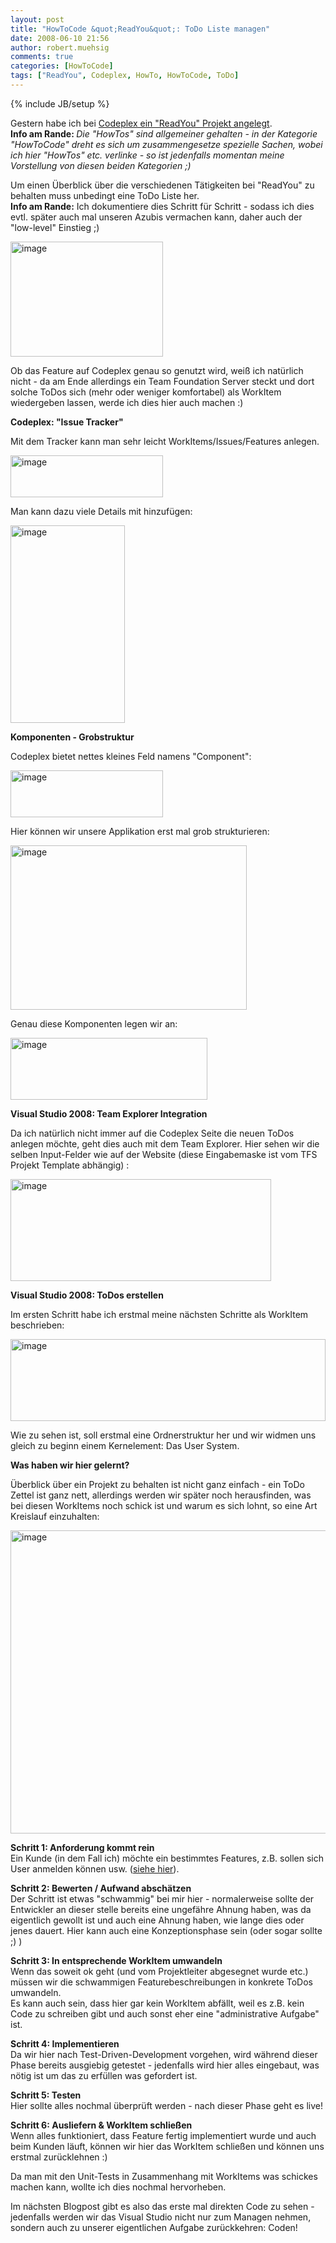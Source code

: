 ```yaml
---
layout: post
title: "HowToCode &quot;ReadYou&quot;: ToDo Liste managen"
date: 2008-06-10 21:56
author: robert.muehsig
comments: true
categories: [HowToCode]
tags: ["ReadYou", Codeplex, HowTo, HowToCode, ToDo]
---
```

{% include JB/setup %}
<p>Gestern habe ich bei <a href="{{BASE_PATH}}/2008/06/09/howto-codeplex-projekt-anlegen/">Codeplex ein "ReadYou" Projekt angelegt</a>.<br><strong>Info am Rande: </strong><em>Die "HowTos" sind allgemeiner gehalten - in der Kategorie "HowToCode" dreht es sich um zusammengesetze spezielle Sachen, wobei ich hier "HowTos" etc. verlinke - so ist jedenfalls momentan meine Vorstellung von diesen beiden Kategorien ;)</em></p> <p>Um einen Überblick über die verschiedenen Tätigkeiten bei "ReadYou" zu behalten muss unbedingt eine ToDo Liste her. <br><strong>Info am Rande:</strong> Ich dokumentiere dies Schritt für Schritt - sodass ich dies evtl. später auch mal unseren Azubis vermachen kann, daher auch der "low-level" Einstieg ;) </p> <p><a href="{{BASE_PATH}}/assets/wp-images/image434.png"><img style="border-right: 0px; border-top: 0px; border-left: 0px; border-bottom: 0px" height="184" alt="image" src="{{BASE_PATH}}/assets/wp-images/image-thumb413.png" width="244" border="0"></a> </p> <p>Ob das Feature auf Codeplex genau so genutzt wird, weiß ich natürlich nicht - da am Ende allerdings ein Team Foundation Server steckt und dort solche ToDos sich (mehr oder weniger komfortabel) als WorkItem wiedergeben lassen, werde ich dies hier auch machen :)</p> <p><strong>Codeplex: "Issue Tracker"</strong></p> <p>Mit dem Tracker kann man sehr leicht WorkItems/Issues/Features anlegen.</p> <p><a href="{{BASE_PATH}}/assets/wp-images/image435.png"><img style="border-right: 0px; border-top: 0px; border-left: 0px; border-bottom: 0px" height="67" alt="image" src="{{BASE_PATH}}/assets/wp-images/image-thumb414.png" width="244" border="0"></a> </p> <p>Man kann dazu viele Details mit hinzufügen:</p> <p><a href="{{BASE_PATH}}/assets/wp-images/image436.png"><img style="border-right: 0px; border-top: 0px; border-left: 0px; border-bottom: 0px" height="316" alt="image" src="{{BASE_PATH}}/assets/wp-images/image-thumb415.png" width="183" border="0"></a> </p> <p><strong>Komponenten - Grobstruktur</strong></p> <p>Codeplex bietet nettes kleines Feld namens "Component":</p> <p><a href="{{BASE_PATH}}/assets/wp-images/image437.png"><img style="border-right: 0px; border-top: 0px; border-left: 0px; border-bottom: 0px" height="75" alt="image" src="{{BASE_PATH}}/assets/wp-images/image-thumb416.png" width="244" border="0"></a> </p> <p>Hier können wir unsere Applikation erst mal grob strukturieren:</p> <p><a href="{{BASE_PATH}}/assets/wp-images/image438.png"><img style="border-right: 0px; border-top: 0px; border-left: 0px; border-bottom: 0px" height="263" alt="image" src="{{BASE_PATH}}/assets/wp-images/image-thumb417.png" width="378" border="0"></a> </p> <p>Genau diese Komponenten legen wir an:</p> <p><a href="{{BASE_PATH}}/assets/wp-images/image439.png"><img style="border-right: 0px; border-top: 0px; border-left: 0px; border-bottom: 0px" height="99" alt="image" src="{{BASE_PATH}}/assets/wp-images/image-thumb418.png" width="315" border="0"></a> </p> <p><strong>Visual Studio 2008: Team Explorer Integration</strong></p> <p>Da ich natürlich nicht immer auf die Codeplex Seite die neuen ToDos anlegen möchte, geht dies auch mit dem Team Explorer. Hier sehen wir die selben Input-Felder wie auf der Website (diese Eingabemaske ist vom TFS Projekt Template abhängig) :</p> <p><a href="{{BASE_PATH}}/assets/wp-images/image440.png"><img style="border-right: 0px; border-top: 0px; border-left: 0px; border-bottom: 0px" height="163" alt="image" src="{{BASE_PATH}}/assets/wp-images/image-thumb419.png" width="417" border="0"></a> </p> <p><strong>Visual Studio 2008: ToDos erstellen</strong></p> <p>Im ersten Schritt habe ich erstmal meine nächsten Schritte als WorkItem beschrieben:</p> <p><a href="{{BASE_PATH}}/assets/wp-images/image441.png"><img style="border-right: 0px; border-top: 0px; border-left: 0px; border-bottom: 0px" height="131" alt="image" src="{{BASE_PATH}}/assets/wp-images/image-thumb420.png" width="504" border="0"></a> </p> <p>Wie zu sehen ist, soll erstmal eine Ordnerstruktur her und wir widmen uns gleich zu beginn einem Kernelement: Das User System.</p> <p><strong>Was haben wir hier gelernt?</strong></p> <p>Überblick über ein Projekt zu behalten ist nicht ganz einfach - ein ToDo Zettel ist ganz nett, allerdings werden wir später noch herausfinden, was bei diesen WorkItems noch schick ist und warum es sich lohnt, so eine Art Kreislauf einzuhalten:</p> <p><a href="{{BASE_PATH}}/assets/wp-images/image442.png"><img style="border-right: 0px; border-top: 0px; border-left: 0px; border-bottom: 0px" height="485" alt="image" src="{{BASE_PATH}}/assets/wp-images/image-thumb421.png" width="506" border="0"></a> </p> <p><strong>Schritt 1: Anforderung kommt rein<br></strong>Ein Kunde (in dem Fall ich) möchte ein bestimmtes Features, z.B. sollen sich User anmelden können usw. (<a href="{{BASE_PATH}}/2008/06/05/howtocode-youread-was-soll-das-system-denn-leisten-gedanken-an-die-anforderungen/">siehe hier</a>).</p> <p><strong>Schritt 2: Bewerten / Aufwand abschätzen<br></strong>Der Schritt ist etwas "schwammig" bei mir hier - normalerweise sollte der Entwickler an dieser stelle bereits eine ungefähre Ahnung haben, was da eigentlich gewollt ist und auch eine Ahnung haben, wie lange dies oder jenes dauert. Hier kann auch eine Konzeptionsphase sein (oder sogar sollte ;) )</p> <p><strong>Schritt 3: In entsprechende WorkItem umwandeln</strong><br>Wenn das soweit ok geht (und vom Projektleiter abgesegnet wurde etc.) müssen wir die schwammigen Featurebeschreibungen in konkrete ToDos umwandeln. <br>Es kann auch sein, dass hier gar kein WorkItem abfällt, weil es z.B. kein Code zu schreiben gibt und auch sonst eher eine "administrative Aufgabe" ist.</p> <p><strong>Schritt 4: Implementieren<br></strong>Da wir hier nach Test-Driven-Development vorgehen, wird während dieser Phase bereits ausgiebig getestet - jedenfalls wird hier alles eingebaut, was nötig ist um das zu erfüllen was gefordert ist.</p> <p><strong>Schritt 5: Testen<br></strong>Hier sollte alles nochmal überprüft werden - nach dieser Phase geht es live!</p> <p><strong>Schritt 6: Ausliefern &amp; WorkItem schließen</strong><br>Wenn alles funktioniert, dass Feature fertig implementiert wurde und auch beim Kunden läuft, können wir hier das WorkItem schließen und können uns erstmal zurücklehnen :)</p> <p>Da man mit den Unit-Tests in Zusammenhang mit WorkItems was schickes machen kann, wollte ich dies nochmal hervorheben.</p> <p>Im nächsten Blogpost gibt es also das erste mal direkten Code zu sehen - jedenfalls werden wir das Visual Studio nicht nur zum Managen nehmen, sondern auch zu unserer eigentlichen Aufgabe zurückkehren: Coden!</p>
